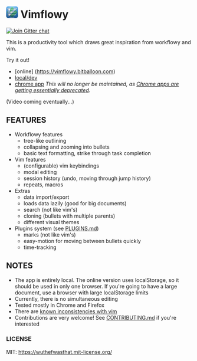 # ![Vimflowy](/static/images/vimflowy-32.png?raw=true) Vimflowy

[![Join Gitter chat](https://badges.gitter.im/WuTheFWasThat/vimflowy.svg)](https://gitter.im/WuTheFWasThat/vimflowy)

This is a productivity tool which draws great inspiration from workflowy and vim.

Try it out!
- [online] (https://vimflowy.bitballoon.com)
- [local/dev](CONTRIBUTING.md)
- [chrome app](https://chrome.google.com/webstore/detail/vimflowy/dkdhbejgjplkmbiglmjobppakgmiimei)
  *This will no longer be maintained, as [Chrome apps are getting essentially deprecated](https://blog.chromium.org/2016/08/from-chrome-apps-to-web.html).*

(Video coming eventually...)

## FEATURES ##

- Workflowy features
  - tree-like outlining
  - collapsing and zooming into bullets
  - basic text formatting, strike through task completion
- Vim features
  - (configurable) vim keybindings
  - modal editing
  - session history (undo, moving through jump history)
  - repeats, macros
- Extras
  - data import/export
  - loads data lazily (good for big documents)
  - search (not like vim's)
  - cloning (bullets with multiple parents)
  - different visual themes
- Plugins system (see [PLUGINS.md](PLUGINS.md))
  - marks (not like vim's)
  - easy-motion for moving between bullets quickly
  - time-tracking

## NOTES ##

- The app is entirely local. The online version uses localStorage, so it should be used in only one browser.
  If you're going to have a large document, use a browser with large localStorage limits
- Currently, there is no simultaneous editing
- Tested mostly in Chrome and Firefox
- There are [known inconsistencies with vim](vim_inconsistencies.md)
- Contributions are very welcome!  See [CONTRIBUTING.md](CONTRIBUTING.md) if you're interested

### LICENSE ###

MIT: https://wuthefwasthat.mit-license.org/
